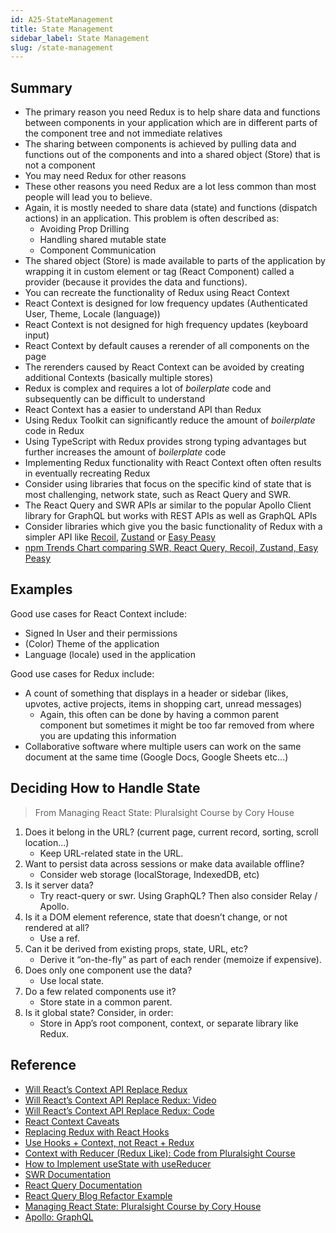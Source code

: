 ```yaml
---
id: A25-StateManagement
title: State Management
sidebar_label: State Management
slug: /state-management
---
```


## Summary

- The primary reason you need Redux is to help share data and functions between components in your application which are in different parts of the component tree and not immediate relatives
- The sharing between components is achieved by pulling data and functions out of the components and into a shared object (Store) that is not a component
- You may need Redux for other reasons
- These other reasons you need Redux are a lot less common than most people will lead you to believe.
- Again, it is mostly needed to share data (state) and functions (dispatch actions) in an application. This problem is often described as:
  - Avoiding Prop Drilling
  - Handling shared mutable state
  - Component Communication
- The shared object (Store) is made available to parts of the application by wrapping it in custom element or tag (React Component) called a provider (because it provides the data and functions).
- You can recreate the functionality of Redux using React Context
- React Context is designed for low frequency updates (Authenticated User, Theme, Locale (language))
- React Context is not designed for high frequency updates (keyboard input)
- React Context by default causes a rerender of all components on the page
- The rerenders caused by React Context can be avoided by creating additional Contexts (basically multiple stores)
- Redux is complex and requires a lot of _boilerplate_ code and subsequently can be difficult to understand
- React Context has a easier to understand API than Redux
- Using Redux Toolkit can significantly reduce the amount of _boilerplate_ code in Redux
- Using TypeScript with Redux provides strong typing advantages but further increases the amount of _boilerplate_ code
- Implementing Redux functionality with React Context often often results in eventually recreating Redux
- Consider using libraries that focus on the specific kind of state that is most challenging, network state, such as React Query and SWR.
- The React Query and SWR APIs ar similar to the popular Apollo Client library for GraphQL but works with REST APIs as well as GraphQL APIs
- Consider libraries which give you the basic functionality of Redux with a simpler API like [Recoil](https://recoiljs.org/), [Zustand](https://zustand.surge.sh/) or [Easy Peasy](https://easy-peasy.vercel.app/)
- [npm Trends Chart comparing SWR, React Query, Recoil, Zustand, Easy Peasy](https://www.npmtrends.com/easy-peasy-vs-react-query-vs-swr-vs-zustand-vs-recoil)

## Examples

Good use cases for React Context include:

- Signed In User and their permissions
- (Color) Theme of the application
- Language (locale) used in the application

Good use cases for Redux include:

- A count of something that displays in a header or sidebar (likes, upvotes, active projects, items in shopping cart, unread messages)
  - Again, this often can be done by having a common parent component but sometimes it might be too far removed from where you are updating this information
- Collaborative software where multiple users can work on the same document at the same time (Google Docs, Google Sheets etc...)

## Deciding How to Handle State

> From Managing React State: Pluralsight Course by Cory House

1. Does it belong in the URL? (current page, current record, sorting, scroll location...)
   - Keep URL-related state in the URL.
2. Want to persist data across sessions or make data available offline?
   - Consider web storage (localStorage, IndexedDB, etc)
3. Is it server data?
   - Try react-query or swr. Using GraphQL? Then also consider Relay / Apollo.
4. Is it a DOM element reference, state that doesn’t change, or not rendered at all?
   - Use a ref.
5. Can it be derived from existing props, state, URL, etc?
   - Derive it “on-the-fly” as part of each render (memoize if expensive).
6. Does only one component use the data?
   - Use local state.
7. Do a few related components use it?
   - Store state in a common parent.
8. Is it global state? Consider, in order:
   - Store in App’s root component, context, or separate library like Redux.

## Reference

- [Will React’s Context API Replace Redux](https://academind.com/learn/react/redux-vs-context-api/#will-react-s-context-api-replace-redux)
- [Will React’s Context API Replace Redux: Video](https://www.youtube.com/watch?v=OvM4hIxrqAw)
- [Will React’s Context API Replace Redux: Code](https://github.com/academind/react-redux-vs-context/tree/context)
- [React Context Caveats](https://reactjs.org/docs/context.html#caveats)
- [Replacing Redux with React Hooks](https://github.com/leighhalliday/redux-context-reducers)
- [Use Hooks + Context, not React + Redux](https://blog.logrocket.com/use-hooks-and-context-not-react-and-redux/)
- [Context with Reducer (Redux Like): Code from Pluralsight Course](https://github.com/pkellner/pluralsight-course-using-react-hooks/tree/master/06-Context-with-Reducer-Redux-like)
- [How to Implement useState with useReducer](https://kentcdodds.com/blog/how-to-implement-usestate-with-usereducer)
- [SWR Documentation](https://swr.vercel.app/)
- [React Query Documentation](https://react-query.tanstack.com/docs/overview)
- [React Query Blog Refactor Example](https://github.com/tannerlinsley/react-query-blog-refactor-example/commits/master)
- [Managing React State: Pluralsight Course by Cory House](https://www.pluralsight.com/courses/react-state-managing)
- [Apollo: GraphQL](https://www.apollographql.com/docs/react/data/queries/)
